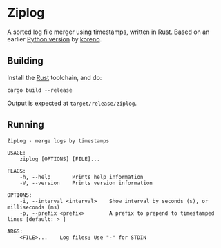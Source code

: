 # Ziplog

A sorted log file merger using timestamps, written in Rust. Based on an earlier [Python version](https://github.com/weka-io/easypy/blob/master/easypy/ziplog.py) by [koreno](http://github.com/koreno).

## Building

Install the [Rust](https://www.rust-lang.org/) toolchain, and do:

```
cargo build --release
```

Output is expected at `target/release/ziplog`.

## Running

```
ZipLog - merge logs by timestamps

USAGE:
    ziplog [OPTIONS] [FILE]...

FLAGS:
    -h, --help       Prints help information
    -V, --version    Prints version information

OPTIONS:
    -i, --interval <interval>    Show interval by seconds (s), or milliseconds (ms)
    -p, --prefix <prefix>        A prefix to prepend to timestamped lines [default: > ]

ARGS:
    <FILE>...    Log files; Use "-" for STDIN
```
